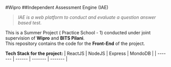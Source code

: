 #Wipro
##Independent Assessment Engine (IAE)

> _IAE is a web platform to conduct and evaluate a question answer based test._

This is a Summer Project ( Practice School - 1) conducted under joint supervision of **Wipro** and **BITS Pilani**.  
This repository contains the code for the **Front-End** of the project.

**Tech Stack for the project:**
| ReactJS | NodeJS | Express | MondoDB |
| ------- | ------ | ------- | ------- |
